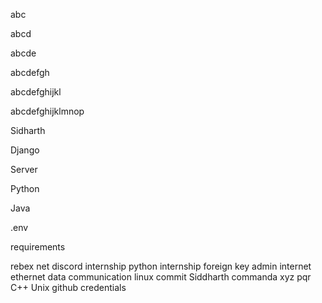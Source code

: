 abc

abcd

abcde

abcdefgh

abcdefghijkl

abcdefghijklmnop

Sidharth

Django

Server

Python

Java

.env

requirements

rebex
net
discord
internship
python internship
foreign key
admin
internet
ethernet
data communication
linux
commit
Siddharth
commanda
xyz
pqr
C++
Unix
github credentials
